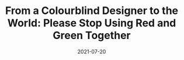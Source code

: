 ---
date: 2021-07-20
permalink: false
publisher: baseline_hq
tags:
  - accessibility
  - colors
target_url: https://baselinehq.com/blog/colourblindness-information-ui-design-red-green-problems-tips-tricks.html
title: "From a Colourblind Designer to the World: Please Stop Using Red and Green Together"
---